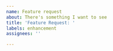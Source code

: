 ```yaml
---
name: Feature request
about: There's something I want to see
title: 'Feature Request: '
labels: enhancement
assignees: ''

---
```

